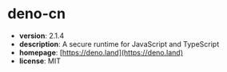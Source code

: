 # deno-cn

- **version**: 2.1.4
- **description**: A secure runtime for JavaScript and TypeScript
- **homepage**: [https://deno.land](https://deno.land)
- **license**: MIT

